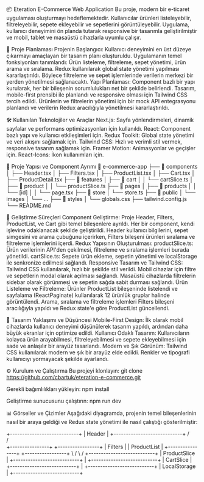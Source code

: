 📦 Eteration E-Commerce Web Application
Bu proje, modern bir e-ticaret uygulaması oluşturmayı hedeflemektedir. Kullanıcılar ürünleri listeleyebilir, filtreleyebilir, sepete ekleyebilir ve sepetlerini görüntüleyebilir. Uygulama, kullanıcı deneyimini ön planda tutarak responsive bir tasarımla geliştirilmiştir ve mobil, tablet ve masaüstü cihazlarla uyumlu çalışır.

📝 Proje Planlaması
Projenin Başlangıcı:
Kullanıcı deneyimini en üst düzeye çıkarmayı amaçlayan bir tasarım planı oluşturuldu.
Uygulamanın temel fonksiyonları tanımlandı: Ürün listeleme, filtreleme, sepet yönetimi, ürün arama ve sıralama.
Redux kullanılarak global state yönetimi yapılması kararlaştırıldı. Böylece filtreleme ve sepet işlemlerinde verilerin merkezi bir yerden yönetilmesi sağlanacaktı.
Yapı Planlaması:
Component bazlı bir yapı kurularak, her bir bileşenin sorumlulukları net bir şekilde belirlendi.
Tasarım, mobile-first prensibi ile planlandı ve responsive olması için Tailwind CSS tercih edildi.
Ürünlerin ve filtrelerin yönetimi için bir mock API entegrasyonu planlandı ve verilerin Redux aracılığıyla yönetilmesi kararlaştırıldı.


🛠️ Kullanılan Teknolojiler ve Araçlar
Next.js: Sayfa yönlendirmeleri, dinamik sayfalar ve performans optimizasyonları için kullanıldı.
React: Component bazlı yapı ve kullanıcı etkileşimleri için.
Redux Toolkit: Global state yönetimi ve veri akışını sağlamak için.
Tailwind CSS: Hızlı ve verimli stil vermek, responsive tasarım sağlamak için.
Framer Motion: Animasyonlar ve geçişler için.
React-Icons: İkon kullanımları için.


📁 Proje Yapısı ve Component Ayrımı
📂 e-commerce-app
├── 📂 components
│   ├── Header.tsx
│   ├── Filters.tsx
│   ├── ProductList.tsx
│   ├── Cart.tsx
│   ├── ProductDetail.tsx
├── 📂 features
│   ├── 📂 cart
│   │   └── cartSlice.ts
│   ├── 📂 product
│   │   └── productSlice.ts
├── 📂 pages
│   ├── 📂 products
│   │   └── [id]
│   │       └── page.tsx
├── 📂 store
│   └── store.ts
├── 📂 public
│   └── images
│       └── ...
├── 📂 styles
│   └── globals.css
├── tailwind.config.js
└── README.md


🚀 Geliştirme Süreçleri
Component Geliştirme:
Proje Header, Filters, ProductList, ve Cart gibi temel bileşenlere ayrıldı.
Her bir component, kendi işlevine odaklanacak şekilde geliştirildi.
Header kullanıcı bilgilerini, sepet simgesini ve arama çubuğunu içerirken, Filters bileşeni ürünleri sıralama ve filtreleme işlemlerini içerdi.
Redux Yapısının Oluşturulması:
productSlice.ts: Ürün verilerinin API'den çekilmesi, filtreleme ve sıralama işlemleri burada yönetildi.
cartSlice.ts: Sepete ürün ekleme, sepetin yönetimi ve localStorage ile senkronize edilmesi sağlandı.
Responsive Tasarım ve Tailwind CSS:
Tailwind CSS kullanılarak, hızlı bir şekilde stil verildi.
Mobil cihazlar için filtre ve sepetlerin modal olarak açılması sağlandı.
Masaüstü cihazlarda filtrelerin sidebar olarak görünmesi ve sepetin sağda sabit durması sağlandı.
Ürün Listeleme ve Filtreleme:
Ürünler ProductList bileşeninde listelendi ve sayfalama (ReactPaginate) kullanılarak 12 ürünlük gruplar halinde görüntülendi.
Arama, sıralama ve filtreleme işlemleri Filters bileşeni aracılığıyla yapıldı ve Redux state'e göre ProductList güncellendi.

🎨 Tasarım Yaklaşımı ve Düşüncesi
Mobile-First Design: İlk olarak mobil cihazlarda kullanıcı deneyimi düşünülerek tasarım yapıldı, ardından daha büyük ekranlar için optimize edildi.
Kullanıcı Odaklı Tasarım: Kullanıcıların kolayca ürün arayabilmesi, filtreleyebilmesi ve sepete ekleyebilmesi için sade ve anlaşılır bir arayüz tasarlandı.
Modern ve Şık Görünüm: Tailwind CSS kullanılarak modern ve şık bir arayüz elde edildi. Renkler ve tipografi kullanıcıyı yormayacak şekilde ayarlandı.

⚙️ Kurulum ve Çalıştırma
Bu projeyi klonlayın:
git clone https://github.com/cbartuk/eteration-e-commerce.git

Gerekli bağımlılıkları yükleyin:
npm install

Geliştirme sunucusunu çalıştırın:
npm run dev


📊 Görseller ve Çizimler
Aşağıdaki diyagramda, projenin temel bileşenlerinin nasıl bir araya geldiği ve Redux state yönetimi ile nasıl çalıştığı gösterilmiştir:

+----------------------------+
|          Header            |
+----------------------------+
       /                \
      /                  \
+----------------+   +-----------------+
|    Filters     |   |   ProductList   |
+----------------+   +-----------------+
         \                /
          \              /
    +---------------------------+
    |       ProductSlice        |
    +---------------------------+
                  |
    +---------------------------+
    |         CartSlice         |
    +---------------------------+
                  |
    +---------------------------+
    |       LocalStorage        |
    +---------------------------+

